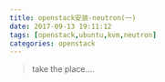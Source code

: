 ```yaml
---
title: openstack安装-neutron(一)
date: 2017-09-13 19:11:12
tags: [openstack,ubuntu,kvm,neutron]
categories: openstack
---
```

> take the place....